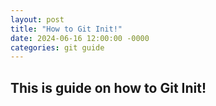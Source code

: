 ```yaml
---
layout: post
title: "How to Git Init!"
date: 2024-06-16 12:00:00 -0000
categories: git guide 
---
```

## This is guide on how to Git Init!
